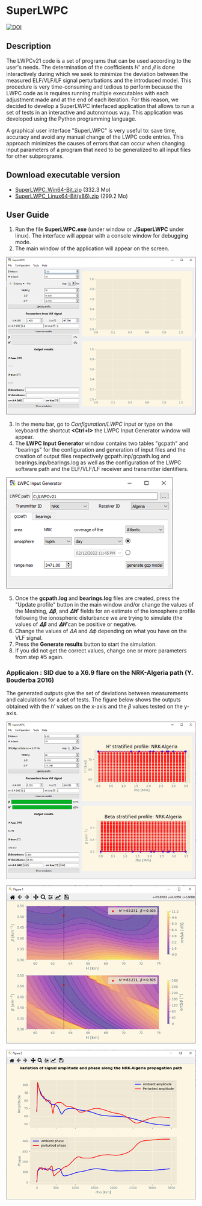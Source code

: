 # SuperLWPC
[![DOI](https://zenodo.org/badge/573601658.svg)](https://zenodo.org/badge/latestdoi/573601658)

## Description
The LWPCv21 code is a set of programs that can be used according to the user's needs. The determination of the coefficients *H'* and *𝛽* is done interactively during which we seek to minimize the deviation between the measured ELF/VLF/LF signal perturbations and the introduced model. This procedure is very time-consuming and tedious to perform because the LWPC code as is requires running multiple executables with each adjustment made and at the end of each iteration. For this reason, we decided to develop a SuperLWPC interfaced application that allows to run a set of tests in an interactive and autonomous way. This application was developed using the Python programming language.

A graphical user interface "SuperLWPC" is very useful to: save time, accuracy and avoid any manual change of the LWPC code entries. This approach minimizes the causes of errors that can occur when changing input parameters of a program that need to be generalized to all input files for other subprograms.

 
## Download executable version
* [SuperLWPC_Win64-Bit.zip](https://drive.google.com/file/d/1oqXRu1K2zB8RZHtRHsdEj2mXLm0CokwG/view?usp=sharing) (332.3 Mo)
* [SuperLWPC_Linux64-Bit(x86).zip](https://drive.google.com/file/d/1jiBvU9R0u28og9xa57920vfyu8Eo9K_8/view?usp=share_link) (299.2 Mo)

## User Guide
1. Run the file **SuperLWPC.exe** (under window or **./SuperLWPC** under linux). The interface will appear with a console window for debugging mode.
2. The main window of the application will appear on the screen.

![start window](assets/MainWindow_Start.PNG)

3. In the menu bar, go to *Configuration/LWPC* input or type on the keyboard the shortcut **<Ctrl+I>** the LWPC Input Generator window will appear.
4. The **LWPC Input Generator** window contains two tables "gcpath" and "bearings" for the configuration and generation of input files and the creation of output files respectively gcpath.inp/gcpath.log and bearings.inp/bearings.log as well as the configuration of the LWPC software path and the ELF/VLF/LF receiver and transmitter identifiers.

![Input Gen](assets/InputGen.PNG)

5. Once the **gcpath.log** and **bearings.log** files are created, press the "Update profile" button in the main window and/or change the values of the Meshing, 𝜟𝜷, and 𝜟𝑯′ fields for an estimate of the ionosphere profile following the ionospheric disturbance we are trying to simulate (the values of 𝜟𝜷 and 𝜟𝑯′can be positive or negative.
6. Change the values of 𝛥𝐴 and 𝛥𝜙 depending on what you have on the VLF signal.
7. Press the **Generate results** button to start the simulation.
8. If you did not get the correct values, change one or more parameters from step #5 again.

### Applicaion : SID due to a X6.9 flare on the NRK-Algeria path (Y. Bouderba 2016)

The generated outputs give the set of deviations between measurements and calculations for a set of tests. The figure below shows the outputs obtained with the ℎ′ values on the x-axis and the 𝛽 values tested on the y-axis.

![MainWindow_Result](assets/MainWindow_Result.PNG)

![ContourPlot](assets/ContourPlot.PNG)

![Simulation](assets/Simulation.PNG)


